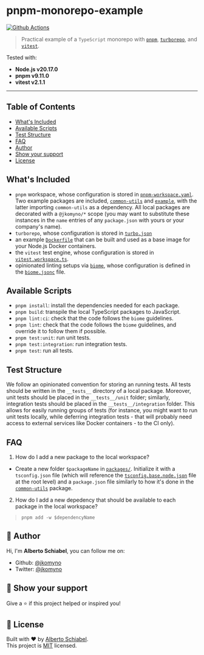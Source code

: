 # pnpm-monorepo-example

[![Github Actions](https://github.com/jkomyno/pnpm-monorepo-example/actions/workflows/ci.yaml/badge.svg?branch=main)](https://github.com/jkomyno/pnpm-monorepo-example/actions/workflows/ci.yaml)

> Practical example of a `TypeScript` monorepo with [`pnpm`](https://pnpm.io), [`turborepo`](https://turborepo.org), and [`vitest`](https://vitest.dev/).

Tested with:
- **Node.js v20.17.0**
- **pnpm v9.11.0**
- **vitest v2.1.1**

---------------------------------------------

## Table of Contents

- [What's Included](#whats-included)
- [Available Scripts](#available-scripts)
- [Test Structure](#test-structure)
- [FAQ](#faq)
- [Author](#-author)
- [Show your support](#-show-your-support)
- [License](#-license)

## What's Included

- `pnpm` workspace, whose configuration is stored in [`pnpm-workspace.yaml`](/pnpm-workspace.yaml). Two example packages are included, [`common-utils`](packages/common-utils) and [`example`](packages/example), with the latter importing `common-utils` as a dependency. All local packages are decorated with a `@jkomyno/*` scope (you may want to substitute these instances in the `name` entries of any `package.json` with yours or your company's name).
- `turborepo`, whose configuration is stored in [`turbo.json`](./turbo.json)
- an example [`Dockerfile`](./Dockerfile.pnpm) that can be built and used as a base image for your Node.js Docker containers.
- the `vitest` test engine, whose configuration is stored in [`vitest.workspace.ts`](./vitest.workspace.ts).
- opinionated linting setups via [`biome`](https://biomejs.dev/), whose configuration is defined in the [`biome.jsonc`](./biome.jsonc) file.

## Available Scripts

- `pnpm install`: install the dependencies needed for each package.
- `pnpm build`: transpile the local TypeScript packages to JavaScript.
- `pnpm lint:ci`: check that the code follows the `biome` guidelines.
- `pnpm lint`: check that the code follows the `biome` guidelines, and override it to follow them if possible.
- `pnpm test:unit`: run unit tests.
- `pnpm test:integration`: run integration tests.
- `pnpm test`: run all tests.

## Test Structure

We follow an opinionated convention for storing an running tests.
All tests should be written in the `__tests__` directory of a local package.
Moreover, unit tests should be placed in the `__tests__/unit` folder; similarly, integration tests should be placed in the `__tests__/integration` folder.
This allows for easily running groups of tests (for instance, you might want to run unit tests locally, while deferring integration tests - that will probably need access to external services like Docker containers - to the CI only).

## FAQ

1. How do I add a new package to the local workspace?

- Create a new folder `$packageName` in [`packages/`](packages/). Initialize it with a `tsconfig.json` file (which will reference the [`tsconfig.base.node.json`](./tsconfig.base.node.json) file at the root level) and a `package.json` file similarly to how it's done in the  [`common-utils`](packages/common-utils) package.

2. How do I add a new depedency that should be available to each package in the local workspace?

> `pnpm add -w $dependencyName`

## 👤 Author

Hi, I'm **Alberto Schiabel**, you can follow me on:

- Github: [@jkomyno](https://github.com/jkomyno)
- Twitter: [@jkomyno](https://twitter.com/jkomyno)

## 🦄 Show your support

Give a ⭐️ if this project helped or inspired you!

## 📝 License

Built with ❤️ by [Alberto Schiabel](https://github.com/jkomyno).<br />
This project is [MIT](https://github.com/jkomyno/pnpm-monorepo-example/blob/main/LICENSE) licensed.
